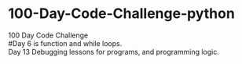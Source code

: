 # 100-Day-Code-Challenge-python </br>
100 Day Code Challenge</br>
#Day 6 is function and while loops.</br>
Day 13 Debugging lessons for programs, and programming logic.
